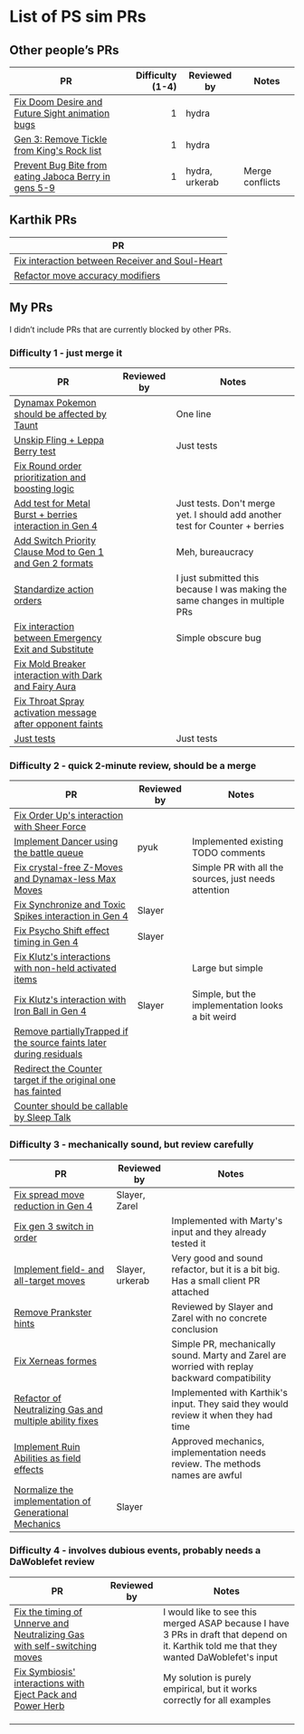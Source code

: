 # List of PS sim PRs

## Other people’s PRs

| PR | Difficulty (1-4) | Reviewed by | Notes |
| --- | ---: | --- | --- |
| [Fix Doom Desire and Future Sight animation bugs](https://github.com/smogon/pokemon-showdown/pull/11382) | 1 | hydra | |
| [Gen 3: Remove Tickle from King's Rock list](https://github.com/smogon/pokemon-showdown/pull/11479) | 1 | hydra | |
| [Prevent Bug Bite from eating Jaboca Berry in gens 5-9](https://github.com/smogon/pokemon-showdown/pull/11363) | 1 | hydra, urkerab | Merge conflicts |

## Karthik PRs
| PR |
| --- |
| [Fix interaction between Receiver and Soul-Heart](https://github.com/smogon/pokemon-showdown/pull/11299) |
| [Refactor move accuracy modifiers](https://github.com/smogon/pokemon-showdown/pull/11263) |

## My PRs

I didn’t include PRs that are currently blocked by other PRs.

### Difficulty 1 - just merge it
| PR | Reviewed by | Notes |
| --- | --- | --- |
| [Dynamax Pokemon should be affected by Taunt](https://github.com/smogon/pokemon-showdown/pull/11361) | | One line |
| [Unskip Fling + Leppa Berry test](https://github.com/smogon/pokemon-showdown/pull/10904) | | Just tests |
| [Fix Round order prioritization and boosting logic](https://github.com/smogon/pokemon-showdown/pull/10915) | | |
| [Add test for Metal Burst + berries interaction in Gen 4](https://github.com/smogon/pokemon-showdown/pull/11152) | | Just tests. Don't merge yet. I should add another test for Counter + berries |
| [Add Switch Priority Clause Mod to Gen 1 and Gen 2 formats](https://github.com/smogon/pokemon-showdown/pull/11262) | | Meh, bureaucracy |
| [Standardize action orders](https://github.com/smogon/pokemon-showdown/pull/11340) | | I just submitted this because I was making the same changes in multiple PRs |
| [Fix interaction between Emergency Exit and Substitute](https://github.com/smogon/pokemon-showdown/pull/11350) | | Simple obscure bug |
| [Fix Mold Breaker interaction with Dark and Fairy Aura](https://github.com/smogon/pokemon-showdown/pull/11370) | | |
| [Fix Throat Spray activation message after opponent faints](https://github.com/smogon/pokemon-showdown/pull/11489) | | |
| [Just tests](https://github.com/smogon/pokemon-showdown/pull/11493) | | Just tests |

### Difficulty 2 - quick 2-minute review, should be a merge
| PR | Reviewed by | Notes |
| --- | --- | --- |
| [Fix Order Up's interaction with Sheer Force](https://github.com/smogon/pokemon-showdown/pull/10891) | | |
| [Implement Dancer using the battle queue](https://github.com/smogon/pokemon-showdown/pull/10975) | pyuk | Implemented existing TODO comments |
| [Fix crystal-free Z-Moves and Dynamax-less Max Moves](https://github.com/smogon/pokemon-showdown/pull/11090) | | Simple PR with all the sources, just needs attention |
| [Fix Synchronize and Toxic Spikes interaction in Gen 4](https://github.com/smogon/pokemon-showdown/pull/11186) | Slayer | |
| [Fix Psycho Shift effect timing in Gen 4](https://github.com/smogon/pokemon-showdown/pull/11196) | Slayer | |
| [Fix Klutz's interactions with non-held activated items](https://github.com/smogon/pokemon-showdown/pull/11204) | | Large but simple |
| [Fix Klutz's interaction with Iron Ball in Gen 4](https://github.com/smogon/pokemon-showdown/pull/11205) | Slayer | Simple, but the implementation looks a bit weird |
| [Remove partiallyTrapped if the source faints later during residuals](github.com/smogon/pokemon-showdown/pull/11285) | | |
| [Redirect the Counter target if the original one has fainted](https://github.com/smogon/pokemon-showdown/pull/11383) | | |
| [Counter should be callable by Sleep Talk](https://github.com/smogon/pokemon-showdown/pull/11384) | | |

### Difficulty 3 - mechanically sound, but review carefully
| PR | Reviewed by | Notes |
| --- | --- | --- |
| [Fix spread move reduction in Gen 4](https://github.com/smogon/pokemon-showdown/pull/11180) | Slayer, Zarel | |
| [Fix gen 3 switch in order](https://github.com/smogon/pokemon-showdown/pull/11185) | | Implemented with Marty's input and they already tested it |
| [Implement field- and all-target moves](https://github.com/smogon/pokemon-showdown/pull/11211) | Slayer, urkerab | Very good and sound refactor, but it is a bit big. Has a small client PR attached |
| [Remove Prankster hints](https://github.com/smogon/pokemon-showdown/pull/11302) | | Reviewed by Slayer and Zarel with no concrete conclusion |
| [Fix Xerneas formes](https://github.com/smogon/pokemon-showdown/pull/11369) | | Simple PR, mechanically sound. Marty and Zarel are worried with replay backward compatibility |
| [Refactor of Neutralizing Gas and multiple ability fixes](https://github.com/smogon/pokemon-showdown/pull/11373) | | Implemented with Karthik's input. They said they would review it when they had time |
| [Implement Ruin Abilities as field effects](https://github.com/smogon/pokemon-showdown/pull/11371) | | Approved mechanics, implementation needs review. The methods names are awful |
| [Normalize the implementation of Generational Mechanics](https://github.com/smogon/pokemon-showdown/pull/11509) | Slayer | |

### Difficulty 4 - involves dubious events, probably needs a DaWoblefet review
| PR | Reviewed by | Notes |
| --- | --- | --- |
| [Fix the timing of Unnerve and Neutralizing Gas with self-switching moves](https://github.com/smogon/pokemon-showdown/pull/11347) | | I would like to see this merged ASAP because I have 3 PRs in draft that depend on it. Karthik told me that they wanted DaWoblefet's input |
| [Fix Symbiosis' interactions with Eject Pack and Power Herb](https://github.com/smogon/pokemon-showdown/pull/10898) | | My solution is purely empirical, but it works correctly for all examples |
| []() | | |
| []() | | |
| []() | | |
